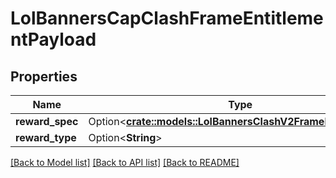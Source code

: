 # LolBannersCapClashFrameEntitlementPayload

## Properties

Name | Type | Description | Notes
------------ | ------------- | ------------- | -------------
**reward_spec** | Option<[**crate::models::LolBannersClashV2FrameRewardSpec**](LolBannersClashV2FrameRewardSpec.md)> |  | [optional]
**reward_type** | Option<**String**> |  | [optional]

[[Back to Model list]](../README.md#documentation-for-models) [[Back to API list]](../README.md#documentation-for-api-endpoints) [[Back to README]](../README.md)


